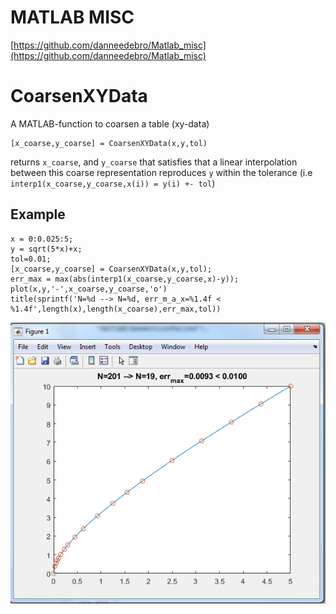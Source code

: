 # MATLAB MISC
[https://github.com/danneedebro/Matlab_misc](https://github.com/danneedebro/Matlab_misc)

# CoarsenXYData
A MATLAB-function to coarsen a table (xy-data)

```
[x_coarse,y_coarse] = CoarsenXYData(x,y,tol)
```
returns `x_coarse`, and `y_coarse` that satisfies that a linear interpolation between this coarse representation reproduces `y` within the tolerance (i.e `interp1(x_coarse,y_coarse,x(i)) = y(i) +- tol`)


## Example
```
x = 0:0.025:5;
y = sqrt(5*x)+x;
tol=0.01;
[x_coarse,y_coarse] = CoarsenXYData(x,y,tol);
err_max = max(abs(interp1(x_coarse,y_coarse,x)-y));
plot(x,y,'-',x_coarse,y_coarse,'o')
title(sprintf('N=%d --> N=%d, err_m_a_x=%1.4f < %1.4f',length(x),length(x_coarse),err_max,tol))
```

![Example 1](img/CoarsenXYData-example1.png)



